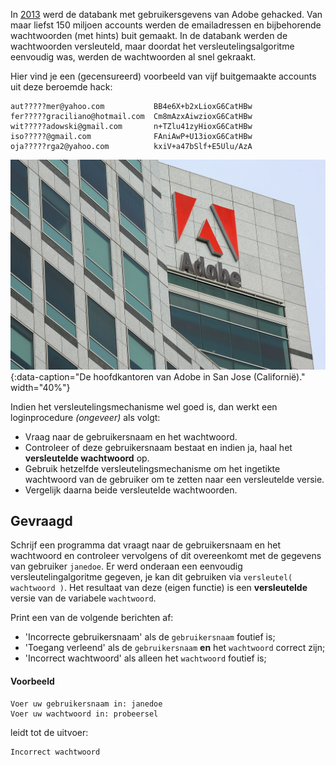 In <a href="https://www.theguardian.com/technology/2013/nov/07/adobe-password-leak-can-check" target="_blank">2013</a> werd de databank met gebruikersgevens van Adobe gehacked. Van maar liefst 150 miljoen accounts werden de emailadressen en bijbehorende wachtwoorden (met hints) buit gemaakt. In de databank werden de wachtwoorden versleuteld, maar doordat het versleutelingsalgoritme eenvoudig was, werden de wachtwoorden al snel gekraakt.

Hier vind je een (gecensureerd) voorbeeld van vijf buitgemaakte accounts uit deze beroemde hack:

```
aut?????mer@yahoo.com           BB4e6X+b2xLioxG6CatHBw
fer?????graciliano@hotmail.com  Cm8mAzxAiwzioxG6CatHBw
wit?????adowski@gmail.com       n+TZlu41zyHioxG6CatHBw
iso?????@gmail.com              FAniAwP+U13ioxG6CatHBw
oja?????rga2@yahoo.com          kxiV+a47bSlf+E5Ulu/AzA
```

![De hoofdkantoren van Adobe in San Jose (Californië).](media/adobe_hq.jpg "De hoofdkantoren van Adobe in San Jose (Californië)."){:data-caption="De hoofdkantoren van Adobe in San Jose (Californië)." width="40%"}

Indien het versleutelingsmechanisme wel goed is, dan werkt een loginprocedure *(ongeveer)* als volgt:

- Vraag naar de gebruikersnaam en het wachtwoord.
- Controleer of deze gebruikersnaam bestaat en indien ja, haal het **versleutelde wachtwoord** op.
- Gebruik hetzelfde versleutelingsmechanisme om het ingetikte wachtwoord van de gebruiker om te zetten naar een versleutelde versie.
- Vergelijk daarna beide versleutelde wachtwoorden.

## Gevraagd
Schrijf een programma dat vraagt naar de gebruikersnaam en het wachtwoord en controleer vervolgens of dit overeenkomt met de gegevens van gebruiker `janedoe`. Er werd onderaan een eenvoudig versleutelingalgoritme gegeven, je kan dit gebruiken via `versleutel( wachtwoord )`. Het resultaat van deze (eigen functie) is een **versleutelde** versie van de variabele `wachtwoord`.

Print een van de volgende berichten af:
- 'Incorrecte gebruikersnaam' als de `gebruikersnaam` foutief is;
- 'Toegang verleend' als de `gebruikersnaam` **en** het `wachtwoord` correct zijn;
- 'Incorrect wachtwoord' als alleen het `wachtwoord` foutief is;

#### Voorbeeld
```
Voer uw gebruikersnaam in: janedoe
Voer uw wachtwoord in: probeersel
```
leidt tot de uitvoer:
```
Incorrect wachtwoord
```

